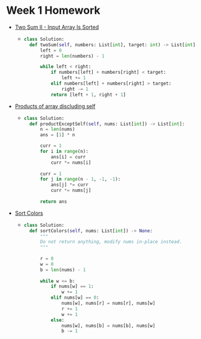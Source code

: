 # Week 1 Homework

- [Two Sum II - Input Array Is Sorted](https://leetcode.com/problems/two-sum-ii-input-array-is-sorted/description/)
  - ```py
    class Solution:
      def twoSum(self, numbers: List[int], target: int) -> List[int]:
          left = 0
          right = len(numbers) - 1
  
          while left < right:
              if numbers[left] + numbers[right] < target:
                  left += 1
              elif numbers[left] + numbers[right] > target:
                  right -= 1
              return [left + 1, right + 1]
    ```
- [Products of array discluding self](https://leetcode.com/problems/product-of-array-except-self/description/)
  - ```py
    class Solution:
      def productExceptSelf(self, nums: List[int]) -> List[int]:
          n = len(nums)
          ans = [1] * n
  
          curr = 1
          for i in range(n):
              ans[i] = curr
              curr *= nums[i]
          
          curr = 1
          for j in range(n - 1, -1, -1):
              ans[j] *= curr
              curr *= nums[j]
          
          return ans
    ```
- [Sort Colors](https://leetcode.com/problems/sort-colors/description/)
  - ```py
    class Solution:
      def sortColors(self, nums: List[int]) -> None:
          """
          Do not return anything, modify nums in-place instead.
          """
          
          r = 0
          w = 0
          b = len(nums) - 1
          
          while w <= b:
              if nums[w] == 1:
                  w += 1
              elif nums[w] == 0:
                  nums[w], nums[r] = nums[r], nums[w]
                  r += 1
                  w += 1
              else:
                  nums[w], nums[b] = nums[b], nums[w]
                  b -= 1
    ```
